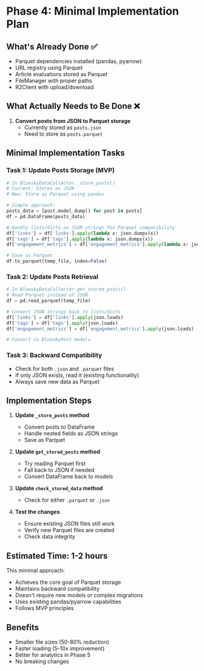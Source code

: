 # Phase 4: Minimal Implementation Plan

## What's Already Done ✅
- Parquet dependencies installed (pandas, pyarrow)
- URL registry using Parquet
- Article evaluations stored as Parquet
- FileManager with proper paths
- R2Client with upload/download

## What Actually Needs to Be Done ❌
1. **Convert posts from JSON to Parquet storage**
   - Currently stored as `posts.json`
   - Need to store as `posts.parquet`

## Minimal Implementation Tasks

### Task 1: Update Posts Storage (MVP)
```python
# In BlueskyDataCollector._store_posts()
# Current: Stores as JSON
# New: Store as Parquet using pandas

# Simple approach:
posts_data = [post.model_dump() for post in posts]
df = pd.DataFrame(posts_data)

# Handle lists/dicts as JSON strings for Parquet compatibility
df['links'] = df['links'].apply(lambda x: json.dumps(x))
df['tags'] = df['tags'].apply(lambda x: json.dumps(x))
df['engagement_metrics'] = df['engagement_metrics'].apply(lambda x: json.dumps(x))

# Save as Parquet
df.to_parquet(temp_file, index=False)
```

### Task 2: Update Posts Retrieval
```python
# In BlueskyDataCollector.get_stored_posts()
# Read Parquet instead of JSON
df = pd.read_parquet(temp_file)

# Convert JSON strings back to lists/dicts
df['links'] = df['links'].apply(json.loads)
df['tags'] = df['tags'].apply(json.loads)
df['engagement_metrics'] = df['engagement_metrics'].apply(json.loads)

# Convert to BlueskyPost models
```

### Task 3: Backward Compatibility
- Check for both `.json` and `.parquet` files
- If only JSON exists, read it (existing functionality)
- Always save new data as Parquet

## Implementation Steps

1. **Update `_store_posts` method**
   - Convert posts to DataFrame
   - Handle nested fields as JSON strings
   - Save as Parquet

2. **Update `get_stored_posts` method**
   - Try reading Parquet first
   - Fall back to JSON if needed
   - Convert DataFrame back to models

3. **Update `check_stored_data` method**
   - Check for either `.parquet` or `.json`

4. **Test the changes**
   - Ensure existing JSON files still work
   - Verify new Parquet files are created
   - Check data integrity

## Estimated Time: 1-2 hours

This minimal approach:
- Achieves the core goal of Parquet storage
- Maintains backward compatibility
- Doesn't require new models or complex migrations
- Uses existing pandas/pyarrow capabilities
- Follows MVP principles

## Benefits
- Smaller file sizes (50-80% reduction)
- Faster loading (5-10x improvement)
- Better for analytics in Phase 5
- No breaking changes